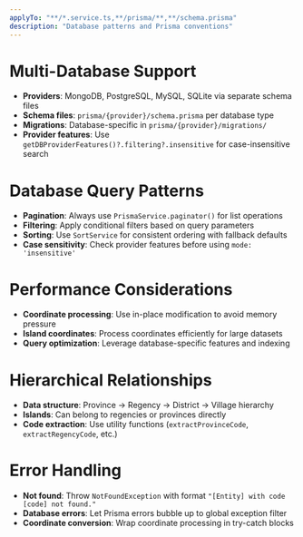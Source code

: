 ```yaml
---
applyTo: "**/*.service.ts,**/prisma/**,**/schema.prisma"
description: "Database patterns and Prisma conventions"
---
```


# Multi-Database Support
- **Providers**: MongoDB, PostgreSQL, MySQL, SQLite via separate schema files
- **Schema files**: `prisma/{provider}/schema.prisma` per database type
- **Migrations**: Database-specific in `prisma/{provider}/migrations/`
- **Provider features**: Use `getDBProviderFeatures()?.filtering?.insensitive` for case-insensitive search

# Database Query Patterns
- **Pagination**: Always use `PrismaService.paginator()` for list operations
- **Filtering**: Apply conditional filters based on query parameters
- **Sorting**: Use `SortService` for consistent ordering with fallback defaults
- **Case sensitivity**: Check provider features before using `mode: 'insensitive'`

# Performance Considerations
- **Coordinate processing**: Use in-place modification to avoid memory pressure
- **Island coordinates**: Process coordinates efficiently for large datasets
- **Query optimization**: Leverage database-specific features and indexing

# Hierarchical Relationships
- **Data structure**: Province → Regency → District → Village hierarchy
- **Islands**: Can belong to regencies or provinces directly
- **Code extraction**: Use utility functions (`extractProvinceCode`, `extractRegencyCode`, etc.)

# Error Handling
- **Not found**: Throw `NotFoundException` with format `"[Entity] with code [code] not found."`
- **Database errors**: Let Prisma errors bubble up to global exception filter
- **Coordinate conversion**: Wrap coordinate processing in try-catch blocks
